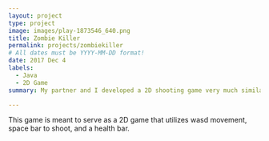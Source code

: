 ```yaml
---
layout: project
type: project
image: images/play-1873546_640.png
title: Zombie Killer
permalink: projects/zombiekiller
# All dates must be YYYY-MM-DD format!
date: 2017 Dec 4
labels:
  - Java
  - 2D Game
summary: My partner and I developed a 2D shooting game very much similar to Zombieville. 

---
```


This game is meant to serve as a 2D game that utilizes wasd movement, space bar to shoot, and a health bar.

